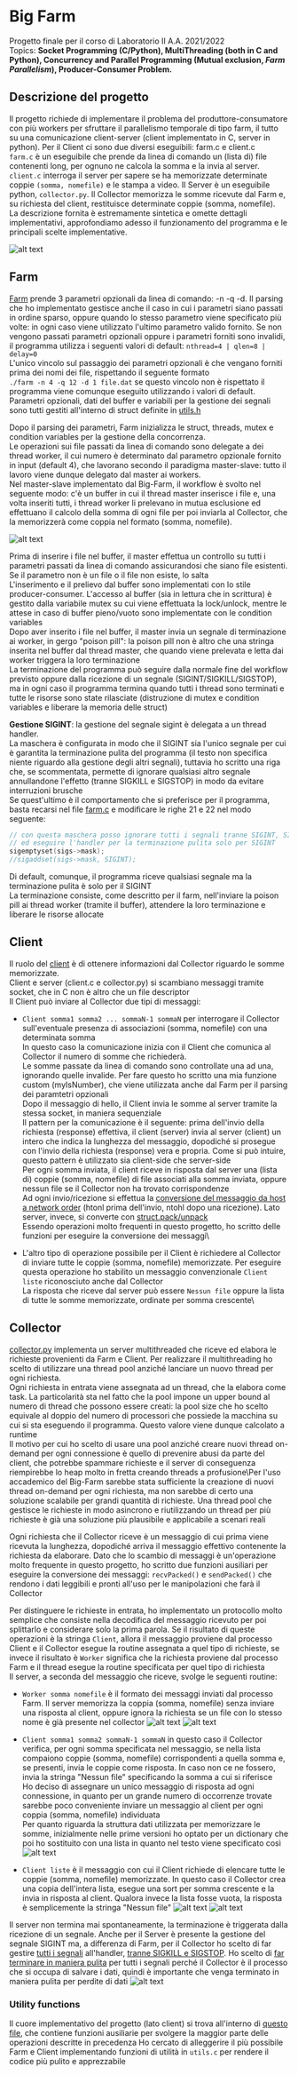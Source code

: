 # Big Farm

Progetto finale per il corso di Laboratorio II A.A. 2021/2022\
Topics: **Socket Programming (C/Python), MultiThreading (both in C and Python), Concurrency and Parallel Programming (Mutual exclusion, _Farm Parallelism_), Producer-Consumer Problem.**

## Descrizione del progetto

Il progetto richiede di implementare il problema del produttore-consumatore con più workers per sfruttare il parallelismo temporale di tipo farm, il tutto su una comunicazione client-server (client implementato in C, server in python).
Per il Client ci sono due diversi eseguibili: farm.c e client.c\
`farm.c` è un eseguibile che prende da linea di comando un (lista di) file contenenti long, per ognuno ne calcola la somma e la invia al server.\
`client.c` interroga il server per sapere se ha memorizzate determinate coppie `(somma, nomefile)` e le stampa a video.
Il Server è un eseguibile python, `collector.py`. Il Collector memorizza le somme ricevute dal Farm e, su richiesta del client, restituisce determinate coppie (somma, nomefile).\
La descrizione fornita è estremamente sintetica e omette dettagli implementativi, approfondiamo adesso il funzionamento del programma e le principali scelte implementative.

![alt text](https://github.com/akamaitrue/Big-Farm/blob/main/gitignore/.lesson/schema-progettoBig.png)

## Farm

[Farm](https://github.com/akamaitrue/Big-Farm/blob/main/farm.c) prende 3 parametri opzionali da linea di comando: -n -q -d. Il parsing che ho implementato gestisce anche il caso in cui i parametri siano passati in ordine sparso, oppure quando lo stesso parametro viene specificato più volte: in ogni caso viene utilizzato l'ultimo parametro valido fornito. Se non vengono passati parametri opzionali oppure i parametri forniti sono invalidi, il programma utilizza i seguenti valori di default: `nthread=4 | qlen=8 | delay=0`\
L'unico vincolo sul passaggio dei parametri opzionali è che vengano forniti prima dei nomi dei file, rispettando il seguente formato\
`./farm -n 4 -q 12 -d 1 file.dat` se questo vincolo non è rispettato il programma viene comunque eseguito utilizzando i valori di default.\
Parametri opzionali, dati del buffer e variabili per la gestione dei segnali sono tutti gestiti all'interno di struct definite in [utils.h](https://github.com/akamaitrue/Big-Farm/blob/main/utils.h)

Dopo il parsing dei parametri, Farm inizializza le struct, threads, mutex e condition variables per la gestione della concorrenza.\
Le operazioni sui file passati da linea di comando sono delegate a dei thread worker, il cui numero è determinato dal parametro opzionale fornito in input (default 4), che lavorano secondo il paradigma master-slave: tutto il lavoro viene dunque delegato dal master ai workers.\
Nel master-slave implementato dal Big-Farm, il workflow è svolto nel seguente modo: c'è un buffer in cui il thread master inserisce i file e, una volta inseriti tutti, i thread worker li prelevano in mutua esclusione ed effettuano il calcolo della somma di ogni file per poi inviarla al Collector, che la memorizzerà come coppia nel formato (somma, nomefile).

![alt text](https://github.com/akamaitrue/Big-Farm/blob/main/gitignore/.lesson/somma3.png)

Prima di inserire i file nel buffer, il master effettua un controllo su tutti i parametri passati da linea di comando assicurandosi che siano file esistenti. Se il parametro non è un file o il file non esiste, lo salta\
L'inserimento e il prelievo dal buffer sono implementati con lo stile producer-consumer. L'accesso al buffer (sia in lettura che in scrittura) è gestito dalla variabile mutex su cui viene effettuata la lock/unlock, mentre le attese in caso di buffer pieno/vuoto sono implementate con le condition variables\
Dopo aver inserito i file nel buffer, il master invia un segnale di terminazione ai worker, in gergo "poison pill": la poison pill non è altro che una stringa inserita nel buffer dal thread master, che quando viene prelevata e letta dai worker triggera la loro terminazione\
La terminazione del programma può seguire dalla normale fine del workflow previsto oppure dalla ricezione di un segnale (SIGINT/SIGKILL/SIGSTOP), ma in ogni caso il programma termina quando tutti i thread sono terminati e tutte le risorse sono state rilasciate (distruzione di mutex e condition variables e liberare la memoria delle struct)

**Gestione SIGINT**: la gestione del segnale sigint è delegata a un thread handler.\
La maschera è configurata in modo che il SIGINT sia l'unico segnale per cui è garantita la terminazione pulita del programma (il testo non specifica niente riguardo alla gestione degli altri segnali), tuttavia ho scritto una riga che, se scommentata, permette di ignorare qualsiasi altro segnale annullandone l'effetto (tranne SIGKILL e SIGSTOP) in modo da evitare interruzioni brusche\
Se quest'ultimo è il comportamento che si preferisce per il programma, basta recarsi nel file [farm.c](https://github.com/akamaitrue/Big-Farm/blob/main/farm.c) e modificare le righe 21 e 22 nel modo seguente:

``` c
// con questa maschera posso ignorare tutti i segnali tranne SIGINT, SIGKILL e SIGSTOP
// ed eseguire l'handler per la terminazione pulita solo per SIGINT
sigemptyset(sigs->mask);
//sigaddset(sigs->mask, SIGINT);
```

Di default, comunque, il programma riceve qualsiasi segnale ma la terminazione pulita è solo per il SIGINT\
La terminazione consiste, come descritto per il farm, nell'inviare la poison pill ai thread worker (tramite il buffer), attendere la loro terminazione e liberare le risorse allocate

## Client

Il ruolo del [client](https://github.com/akamaitrue/Big-Farm/blob/main/client.c) è di ottenere informazioni dal Collector riguardo le somme memorizzate.\
Client e server (client.c e collector.py) si scambiano messaggi tramite socket, che in C non è altro che un file descriptor\
Il Client può inviare al Collector due tipi di messaggi:

* `Client somma1 somma2 ... sommaN-1 sommaN` per interrogare il Collector sull'eventuale presenza di associazioni (somma, nomefile) con una determinata somma\
In questo caso la comunicazione inizia con il Client che comunica al Collector il numero di somme che richiederà.\
Le somme passate da linea di comando sono controllate una ad una, ignorando quelle invalide. Per fare questo ho scritto una mia funzione custom (myIsNumber), che viene utilizzata anche dal Farm per il parsing dei paramtetri opzionali\
Dopo il messaggio di hello, il Client invia le somme al server tramite la stessa socket, in maniera sequenziale\
Il pattern per la comunicazione è il seguente: prima dell'invio della richiesta (response) effettiva, il client (server) invia al server (client) un intero che indica la lunghezza del messaggio, dopodiché si prosegue con l'invio della richiesta (response) vera e propria. Come si può intuire, questo pattern è utilizzato sia client-side che server-side\
Per ogni somma inviata, il client riceve in risposta dal server una (lista di) coppie (somma, nomefile) di file associati alla somma inviata, oppure nessun file se il Collector non ha trovato corrispondenze\
Ad ogni invio/ricezione si effettua la [conversione del messaggio da host a network order](https://manpages.ubuntu.com/manpages/bionic/man3/byteorder.3.html) (htonl prima dell'invio, ntohl dopo una ricezione). Lato server, invece, si converte con [struct.pack/unpack](https://docs.python.org/3/library/struct.html) \
Essendo operazioni molto frequenti in questo progetto, ho scritto delle funzioni per eseguire la conversione dei messaggi\

* L'altro tipo di operazione possibile per il Client è richiedere al Collector di inviare tutte le coppie (somma, nomefile) memorizzate. Per eseguire questa operazione ho stabilito un messaggio convenzionale `Client liste` riconosciuto anche dal Collector\
La risposta che riceve dal server può essere `Nessun file` oppure la lista di tutte le somme memorizzate, ordinate per somma crescente\

## Collector

[collector.py](https://github.com/akamaitrue/Big-Farm/blob/main/collector.py) implementa un server multithreaded che riceve ed elabora le richieste provenienti da Farm e Client.
Per realizzare il multithreading ho scelto di utilizzare una thread pool anziché lanciare un nuovo thread per ogni richiesta. \
Ogni richiesta in entrata viene assegnata ad un thread, che la elabora come task. La particolarità sta nel fatto che la pool impone un upper bound al numero di thread che possono essere creati: la pool size che ho scelto equivale al doppio del numero di processori che possiede la macchina su cui si sta eseguendo il programma. Questo valore viene dunque calcolato a runtime \
Il motivo per cui ho scelto di usare una pool anziché creare nuovi thread on-demand per ogni connessione è quello di prevenire abusi da parte del client, che potrebbe spammare richieste e il server di conseguenza riempirebbe lo heap molto in fretta creando threads a profusione\Per l'uso accademico del Big-Farm sarebbe stata sufficiente la creazione di nuovi thread on-demand per ogni richiesta, ma non sarebbe di certo una soluzione scalabile per grandi quantità di richieste. Una thread pool che gestisce le richieste in modo asincrono e riutilizzando un thread per più richieste è già una soluzione più plausibile e applicabile a scenari reali

Ogni richiesta che il Collector riceve è un messaggio di cui prima viene ricevuta la lunghezza, dopodiché arriva il messaggio effettivo contenente la richiesta da elaborare. Dato che lo scambio di messaggi è un'operazione molto frequente in questo progetto, ho scritto due funzioni ausiliari per eseguire la conversione dei messaggi: `recvPacked()` e `sendPacked()` che rendono i dati leggibili e pronti all'uso per le manipolazioni che farà il Collector

Per distinguere le richieste in entrata, ho implementato un protocollo molto semplice che consiste nella decodifica del messaggio ricevuto per poi splittarlo e considerare solo la prima parola. Se il risultato di queste operazioni è la stringa `Client`, allora il messaggio proviene dal processo Client e il Collector esegue la routine assegnata a quel tipo di richieste, se invece il risultato è `Worker` significa che la richiesta proviene dal processo Farm e il thread esegue la routine specificata per quel tipo di richiesta\
Il server, a seconda del messaggio che riceve, svolge le seguenti routine:

* `Worker somma nomefile` è il formato dei messaggi inviati dal processo Farm. Il server memorizza la coppia (somma, nomefile) senza inviare una risposta al client, oppure ignora la richiesta se un file con lo stesso nome è già presente nel collector
![alt text](https://github.com/akamaitrue/dummy-repo/blob/main/Screenshot%202022-12-09%20alle%2022.38.53.jpg)
![alt text](https://github.com/akamaitrue/dummy-repo/blob/main/Screenshot%202022-12-09%20alle%2022.39.59.jpg)

* `Client somma1 somma2 sommaN-1 sommaN` in questo caso il Collector verifica, per ogni somma specificata nel messaggio, se nella lista compaiono coppie (somma, nomefile) corrispondenti a quella somma e, se presenti, invia le coppie come risposta. In caso non ce ne fossero, invia la stringa "Nessun file" specificando la somma a cui si riferisce\
Ho deciso di assegnare un unico messaggio di risposta ad ogni connessione, in quanto per un grande numero di occorrenze trovate sarebbe poco conveniente inviare un messaggio al client per ogni coppia (somma, nomefile) individuata\
Per quanto riguarda la struttura dati utilizzata per memorizzare le somme, inizialmente nelle prime versioni ho optato per un dictionary che poi ho sostituito con una lista in quanto nel testo viene specificato così
![alt text](https://github.com/akamaitrue/dummy-repo/blob/main/Screenshot%202022-12-09%20alle%2022.41.49.jpg)

* `Client liste` è il messaggio con cui il Client richiede di elencare tutte le coppie (somma, nomefile) memorizzate. In questo caso il Collector crea una copia dell'intera lista, esegue una sort per somma crescente e la invia in risposta al client. Qualora invece la lista fosse vuota, la risposta è semplicemente la stringa "Nessun file"
![alt text](https://github.com/akamaitrue/dummy-repo/blob/main/Screenshot%202022-12-09%20alle%2022.42.15.jpg)
![alt text](https://github.com/akamaitrue/dummy-repo/blob/main/Screenshot%202022-12-09%20alle%2022.47.32.jpg)

Il server non termina mai spontaneamente, la terminazione è triggerata dalla ricezione di un segnale.
Anche per il Server è presente la gestione del segnale SIGINT ma, a differenza di Farm, per il Collector ho scelto di far gestire [tutti i segnali](https://docs.python.org/3/library/signal.html#signal.valid_signals) all'handler, [tranne SIGKILL e SIGSTOP](https://docs.python.org/3/library/signal.html).
Ho scelto di [far terminare in maniera pulita](https://elearning.di.unipi.it/mod/forum/discuss.php?d=4447) per tutti i segnali perché il Collector è il processo che si occupa di salvare i dati, quindi è importante che venga terminato in maniera pulita per perdite di dati
![alt text](https://github.com/akamaitrue/dummy-repo/blob/main/Screenshot%202022-12-09%20alle%2022.50.39.jpg)

### Utility functions

Il cuore implementativo del progetto (lato client) si trova all'interno di [questo file](https://github.com/akamaitrue/Big-Farm/blob/main/utils.c), che contiene funzioni ausiliarie per svolgere la maggior parte delle operazioni descritte in precedenza
Ho cercato di alleggerire il più possibile Farm e Client implementando funzioni di utilità in `utils.c` per rendere il codice più pulito e apprezzabile
